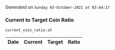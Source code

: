 Generated on `Sunday 03-October-2021 at 03:44:17`

### Current to Target Coin Ratio
`current_coin_ratio.sh`

Date|Current|Target|Ratio
---|---|---|---
